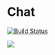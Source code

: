 # Chat

[![Build Status](https://img.shields.io/endpoint.svg?url=https%3A%2F%2Factions-badge.atrox.dev%2FchRyNaN%2FChat%2Fbadge%3Fref%3Dmaster&style=for-the-badge)](https://actions-badge.atrox.dev/chRyNaN/Chat/goto?ref=master)

![](https://github.com/chRyNaN/Chat/workflows/.github/workflows/gradle.yml/badge.svg)
